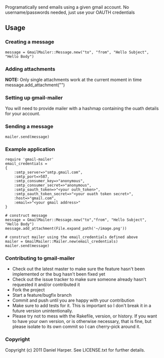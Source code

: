 Programatically send emails using a given gmail account. No username/passwords needed, just use your OAUTH credentials

## Usage
### Creating a message
    message = GmailMailer::Message.new("to", "from", "Hello Subject", "Hello Body")

### Adding attachments
**NOTE:** Only single attachments work at the current moment in time 
    message.add_attachment("<path-to-file>")

### Setting up gmail-mailer
You will need to provide mailer with a hashmap containing the ouath details for your account.

### Sending a message
    mailer.send(message)

### Example application
    require 'gmail-mailer'
    email_credentials = 
    {
        :smtp_server=>"smtp.gmail.com", 
        :smtp_port=>587, 
        :smtp_consumer_key=>"anonymous", 
        :smtp_consumer_secret=>"anonymous", 
        :smtp_oauth_token=>"<your outh_token>",
        :smtp_oauth_token_secret=>"<your ouath token secret>", 
        :host=>"gmail.com", 
        :email=>"<your gmail address>"
    }

    # construct message
    message = GmailMailer::Message.new("to","from", "Hello Subject", "Hello Body")
    message.add_attachment(File.expand_path('~/image.png'))

    # construct mailer using the email_credentials defined above
    mailer = GmailMailer::Mailer.new(email_credentials)
    mailer.send(message)
       
### Contributing to gmail-mailer
 
* Check out the latest master to make sure the feature hasn't been implemented or the bug hasn't been fixed yet
* Check out the issue tracker to make sure someone already hasn't requested it and/or contributed it
* Fork the project
* Start a feature/bugfix branch
* Commit and push until you are happy with your contribution
* Make sure to add tests for it. This is important so I don't break it in a future version unintentionally.
* Please try not to mess with the Rakefile, version, or history. If you want to have your own version, or is otherwise necessary, that is fine, but please isolate to its own commit so I can cherry-pick around it.

### Copyright

Copyright (c) 2011 Daniel Harper. See LICENSE.txt for
further details.


